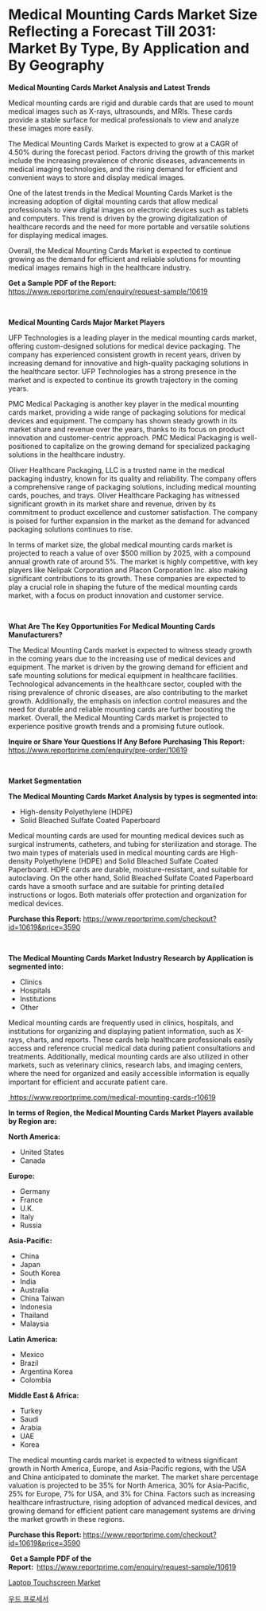 <p><h1>Medical Mounting Cards Market Size Reflecting a Forecast Till 2031: Market By Type, By Application and By Geography</h1></p><p><strong>Medical Mounting Cards Market Analysis and Latest Trends</strong></p>
<p><p>Medical mounting cards are rigid and durable cards that are used to mount medical images such as X-rays, ultrasounds, and MRIs. These cards provide a stable surface for medical professionals to view and analyze these images more easily.</p><p>The Medical Mounting Cards Market is expected to grow at a CAGR of 4.50% during the forecast period. Factors driving the growth of this market include the increasing prevalence of chronic diseases, advancements in medical imaging technologies, and the rising demand for efficient and convenient ways to store and display medical images.</p><p>One of the latest trends in the Medical Mounting Cards Market is the increasing adoption of digital mounting cards that allow medical professionals to view digital images on electronic devices such as tablets and computers. This trend is driven by the growing digitalization of healthcare records and the need for more portable and versatile solutions for displaying medical images.</p><p>Overall, the Medical Mounting Cards Market is expected to continue growing as the demand for efficient and reliable solutions for mounting medical images remains high in the healthcare industry.</p></p>
<p><strong>Get a Sample PDF of the Report:&nbsp;</strong> <a href="https://www.reportprime.com/enquiry/request-sample/10619">https://www.reportprime.com/enquiry/request-sample/10619</a></p>
<p>&nbsp;</p>
<p><strong>Medical Mounting Cards Major Market Players</strong></p>
<p><p>UFP Technologies is a leading player in the medical mounting cards market, offering custom-designed solutions for medical device packaging. The company has experienced consistent growth in recent years, driven by increasing demand for innovative and high-quality packaging solutions in the healthcare sector. UFP Technologies has a strong presence in the market and is expected to continue its growth trajectory in the coming years.</p><p>PMC Medical Packaging is another key player in the medical mounting cards market, providing a wide range of packaging solutions for medical devices and equipment. The company has shown steady growth in its market share and revenue over the years, thanks to its focus on product innovation and customer-centric approach. PMC Medical Packaging is well-positioned to capitalize on the growing demand for specialized packaging solutions in the healthcare industry.</p><p>Oliver Healthcare Packaging, LLC is a trusted name in the medical packaging industry, known for its quality and reliability. The company offers a comprehensive range of packaging solutions, including medical mounting cards, pouches, and trays. Oliver Healthcare Packaging has witnessed significant growth in its market share and revenue, driven by its commitment to product excellence and customer satisfaction. The company is poised for further expansion in the market as the demand for advanced packaging solutions continues to rise.</p><p>In terms of market size, the global medical mounting cards market is projected to reach a value of over $500 million by 2025, with a compound annual growth rate of around 5%. The market is highly competitive, with key players like Nelipak Corporation and Placon Corporation Inc. also making significant contributions to its growth. These companies are expected to play a crucial role in shaping the future of the medical mounting cards market, with a focus on product innovation and customer service.</p></p>
<p>&nbsp;</p>
<p><strong>What Are The Key Opportunities For Medical Mounting Cards Manufacturers?</strong></p>
<p><p>The Medical Mounting Cards market is expected to witness steady growth in the coming years due to the increasing use of medical devices and equipment. The market is driven by the growing demand for efficient and safe mounting solutions for medical equipment in healthcare facilities. Technological advancements in the healthcare sector, coupled with the rising prevalence of chronic diseases, are also contributing to the market growth. Additionally, the emphasis on infection control measures and the need for durable and reliable mounting cards are further boosting the market. Overall, the Medical Mounting Cards market is projected to experience positive growth trends and a promising future outlook.</p></p>
<p><strong>Inquire or Share Your Questions If Any Before Purchasing This Report:</strong> <a href="https://www.reportprime.com/enquiry/pre-order/10619">https://www.reportprime.com/enquiry/pre-order/10619</a></p>
<p>&nbsp;</p>
<p><strong>Market Segmentation</strong></p>
<p><strong>The Medical Mounting Cards Market Analysis by types is segmented into:</strong></p>
<p><ul><li>High-density Polyethylene (HDPE)</li><li>Solid Bleached Sulfate Coated Paperboard</li></ul></p>
<p><p>Medical mounting cards are used for mounting medical devices such as surgical instruments, catheters, and tubing for sterilization and storage. The two main types of materials used in medical mounting cards are High-density Polyethylene (HDPE) and Solid Bleached Sulfate Coated Paperboard. HDPE cards are durable, moisture-resistant, and suitable for autoclaving. On the other hand, Solid Bleached Sulfate Coated Paperboard cards have a smooth surface and are suitable for printing detailed instructions or logos. Both materials offer protection and organization for medical devices.</p></p>
<p><strong>Purchase this Report:&nbsp;</strong><a href="https://www.reportprime.com/checkout?id=10619&price=3590">https://www.reportprime.com/checkout?id=10619&price=3590</a></p>
<p>&nbsp;</p>
<p><strong>The Medical Mounting Cards Market Industry Research by Application is segmented into:</strong></p>
<p><ul><li>Clinics</li><li>Hospitals</li><li>Institutions</li><li>Other</li></ul></p>
<p><p>Medical mounting cards are frequently used in clinics, hospitals, and institutions for organizing and displaying patient information, such as X-rays, charts, and reports. These cards help healthcare professionals easily access and reference crucial medical data during patient consultations and treatments. Additionally, medical mounting cards are also utilized in other markets, such as veterinary clinics, research labs, and imaging centers, where the need for organized and easily accessible information is equally important for efficient and accurate patient care.</p></p>
<p><a href="https://www.reportprime.com/medical-mounting-cards-r10619">&nbsp;https://www.reportprime.com/medical-mounting-cards-r10619</a></p>
<p><strong>In terms of Region, the Medical Mounting Cards Market Players available by Region are:</strong></p>
<p>
    <p> <strong> North America: </strong>
        <ul>
            <li>United States</li>
            <li>Canada</li>
        </ul>
        </p> 
    <p> <strong> Europe: </strong>
        <ul>
            <li>Germany</li>
            <li>France</li>
            <li>U.K.</li>
            <li>Italy</li>
            <li>Russia</li>
        </ul>
        </p> 
    <p> <strong> Asia-Pacific: </strong>
        <ul>
            <li>China</li>
            <li>Japan</li>
            <li>South Korea</li>
            <li>India</li>
            <li>Australia</li>
            <li>China Taiwan</li>
            <li>Indonesia</li>
            <li>Thailand</li>
            <li>Malaysia</li>
        </ul>
        </p> 
    <p> <strong> Latin America: </strong>
        <ul>
            <li>Mexico</li>
            <li>Brazil</li>
            <li>Argentina Korea</li>
            <li>Colombia</li>
        </ul>
        </p> 
    <p> <strong> Middle East & Africa: </strong>
        <ul>
            <li>Turkey</li>
            <li>Saudi</li>
            <li>Arabia</li>
            <li>UAE</li>
            <li>Korea</li>
        </ul>
    </p>
    </p>
<p><p>The medical mounting cards market is expected to witness significant growth in North America, Europe, and Asia-Pacific regions, with the USA and China anticipated to dominate the market. The market share percentage valuation is projected to be 35% for North America, 30% for Asia-Pacific, 25% for Europe, 7% for USA, and 3% for China. Factors such as increasing healthcare infrastructure, rising adoption of advanced medical devices, and growing demand for efficient patient care management systems are driving the market growth in these regions.</p></p>
<p><strong>Purchase this Report: </strong><a href="https://www.reportprime.com/checkout?id=10619&price=3590">https://www.reportprime.com/checkout?id=10619&price=3590</a></p>
<p>&nbsp;<strong>Get a Sample PDF of the Report:&nbsp;&nbsp;</strong><a href="https://www.reportprime.com/enquiry/request-sample/10619">https://www.reportprime.com/enquiry/request-sample/10619</a></p>
<p><strong></strong></p>
<p><p><a href="https://boundless-drawbridge-702.notion.site/Laptop-Touchscreen-Market-Report-Reveals-the-Latest-Trends-And-Growth-Opportunities-of-this-Market-91e83a5c6ea442da849b644c1cbc2482">Laptop Touchscreen Market</a></p><p><a href="https://medium.com/@vallieemard2023/%EB%AA%A9%EC%9E%AC-%EA%B0%80%EA%B3%B5%EA%B8%B0-%EC%8B%9C%EC%9E%A5-%EC%A0%84%EB%A7%9D-%EC%82%B0%EC%97%85-%EA%B0%9C%EC%9A%94-%EB%B0%8F-%EC%98%88%EC%B8%A1-2024%EB%85%84%EB%B6%80%ED%84%B0-2031%EB%85%84-fca1512976cc">우드 프로세서</a></p></p>